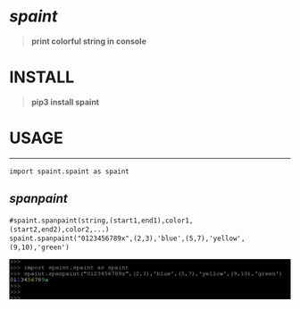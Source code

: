 # _spaint_
>__print colorful string in console__

# INSTALL
>__pip3 install spaint__

# USAGE
-----------------------------------------------------------------------

    import spaint.spaint as spaint

## _spanpaint_    
    #spaint.spanpaint(string,(start1,end1),color1,(start2,end2),color2,...)
    spaint.spanpaint("0123456789x",(2,3),'blue',(5,7),'yellow',(9,10),'green')
![](spaint/Images/spanpaint.0.png)
  
